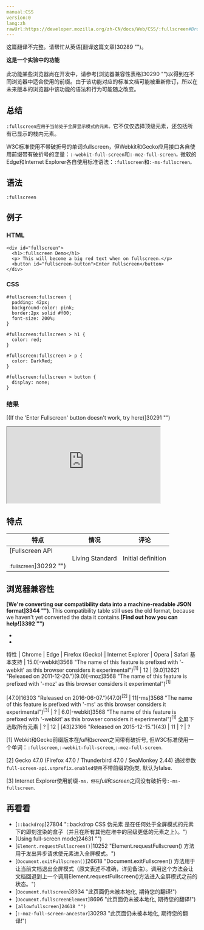 ```yaml
---
manual:CSS
version:0
lang:zh
rawUrl:https://developer.mozilla.org/zh-CN/docs/Web/CSS/:fullscreen#Browser_compatibility
---
```




这篇翻译不完整。请帮忙从英语[翻译这篇文章]30289 "")。






**这是一个实验中的功能**<br></br>此功能某些浏览器尚在开发中，请参考[浏览器兼容性表格]30290 "")以得到在不同浏览器中适合使用的前缀。由于该功能对应的标准文档可能被重新修订，所以在未来版本的浏览器中该功能的语法和行为可能随之改变。




## 总结<a name="总结"></a>


`:fullscreen应用于当前处于全屏显示模式的元素。`它不仅仅选择顶级元素，还包括所有已显示的栈内元素。

W3C标准使用不带破折号的单词:fullscreen，但Webkit和Gecko应用接口各自使用前缀带有破折号的变量：`:-webkit-full-screen`和`:-moz-full-screen。`微软的Edge和Internet Explorer各自使用标准语法：`:fullscreen`和`:-ms-fullscreen。`

## 语法<a name="语法"></a>

```
:fullscreen
```

## 例子<a name="例子"></a>

### HTML<a name="HTML"></a>

```
<div id="fullscreen">
  <h1>:fullscreen Demo</h1>
  <p> This will become a big red text when on fullscreen.</p>
  <button id="fullscreen-button">Enter Fullscreen</button>
</div>
```

### CSS<a name="CSS"></a>

```
#fullscreen:fullscreen {
  padding: 42px;
  background-color: pink;
  border:2px solid #f00;
  font-size: 200%;
}

#fullscreen:fullscreen > h1 {
  color: red;
}

#fullscreen:fullscreen > p {
  color: DarkRed;
}

#fullscreen:fullscreen > button {
  display: none;
}
```

### 结果<a name="结果"></a>


[(If the &#39;Enter Fullscreen&#39; button doesn&#39;t work, try here)]30291 "")



<iframe src='https://mdn.mozillademos.org/zh-CN/docs/Web/CSS/:fullscreen$samples/Example?revision=1136321' width='80%' height='200px'></iframe>


## 特点<a name="特点"></a>

特点 | 情况 | 评论 
 ---  |  ---  |  ---  | 
[Fullscreen API<br></br><small>:fullscreen</small>]30292 "") | Living Standard | Initial definition 


## 浏览器兼容性<a name="浏览器兼容性"></a>


**[We&#39;re converting our compatibility data into a machine-readable JSON format]3344 "")**. This compatibility table still uses the old format, because we haven&#39;t yet converted the data it contains.**[Find out how you can help!]3392 "")**


* 
* 

特性 | Chrome | Edge | Firefox (Gecko) | Internet Explorer | Opera | Safari 
基本支持 | 15.0[-webkit]3568 "The name of this feature is prefixed with '-webkit' as this browser considers it experimental")<sup>[1]</sup> | 12 | [9.0]12621 "Released on 2011-12-20.")(9.0)[-moz]3568 "The name of this feature is prefixed with '-moz' as this browser considers it experimental")<sup>[1]</sup><br></br>[47.0]16303 "Released on 2016-06-07.")(47.0)<sup>[2]</sup> | 11[-ms]3568 "The name of this feature is prefixed with '-ms' as this browser considers it experimental")<sup>[3]</sup> | ? | 6.0[-webkit]3568 "The name of this feature is prefixed with '-webkit' as this browser considers it experimental")<sup>[1]</sup> 
全屏下选取所有元素 | ? | 12 | [43]23166 "Released on 2015-12-15.")(43) | 11 | ? | ? 





[1] Webkit和Gecko前缀版本在*full*和*screen*之间带有破折号, 但W3C标准使用一个单词：`:fullscreen`,`:-webkit-full-screen`,`:-moz-full-screen`.



[2] Gecko 47.0 (Firefox 47.0 / Thunderbird 47.0 / SeaMonkey 2.44) 通过参数`full-screen-api.unprefix.enabled使用`不带前缀的伪类, 默认为false.



[3] Internet Explorer使用前缀`-ms，但在`*full*和*screen*之间没有破折号`:-ms-fullscreen`.


## 再看看<a name="再看看"></a>

* [`::backdrop`]27804 "::backdrop CSS 伪元素 是在任何处于全屏模式的元素下的即刻渲染的盒子（并且在所有其他在堆中的层级更低的元素之上）。")
* [Using full-screen mode]24631 "")
* [`Element.requestFullscreen()`]10252 "Element.requestFullscreen() 方法用于发出异步请求使元素进入全屏模式。")
* [`Document.exitFullscreen()`]26618 "Document.exitFullscreen() 方法用于让当前文档退出全屏模式（原文表述不准确，详见备注）。调用这个方法会让文档回退到上一个调用Element.requestFullscreen()方法进入全屏模式之前的状态。")
* [`Document.fullscreen`]8934 "此页面仍未被本地化, 期待您的翻译!")
* [`Document.fullscreenElement`]8696 "此页面仍未被本地化, 期待您的翻译!")
* `[allowfullscreen]24618 "")`
* [`:-moz-full-screen-ancestor`]30293 "此页面仍未被本地化, 期待您的翻译!")



